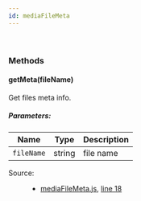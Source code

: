 ```yaml
---
id: mediaFileMeta
---
```

<!--link type="text/css" rel="stylesheet" href="/jsDoc.css"></link-->
<div id="main">

<section>
<header>
<h2></h2>
</header>
<article>
<div class="container-overview">
<dl class="details">
</dl>
</div>
<h3 class="subsection-title">Methods</h3>
<h4 class="name" id="getMeta"><span class="type-signature"></span>getMeta<span class="signature">(fileName)</span><span class="type-signature"></span></h4>
<div class="description">
Get files  meta info.
</div>
<h5>Parameters:</h5>
<table class="params">
<thead>
<tr>
<th>Name</th>
<th>Type</th>
<th class="last">Description</th>
</tr>
</thead>
<tbody>
<tr>
<td class="name"><code>fileName</code></td>
<td class="type">
<span class="param-type">string</span>
</td>
<td class="description last">file name</td>
</tr>
</tbody>
</table>
<dl class="details">
<dt class="tag-source">Source:</dt>
<dd class="tag-source"><ul class="dummy"><li>
<a href="pathname:///jsdoc/mediaFileMeta.js.html">mediaFileMeta.js</a>, <a href="pathname:///jsdoc/mediaFileMeta.js.html#line18">line 18</a>
</li></ul></dd>
</dl>
</article>
</section>
</div>


